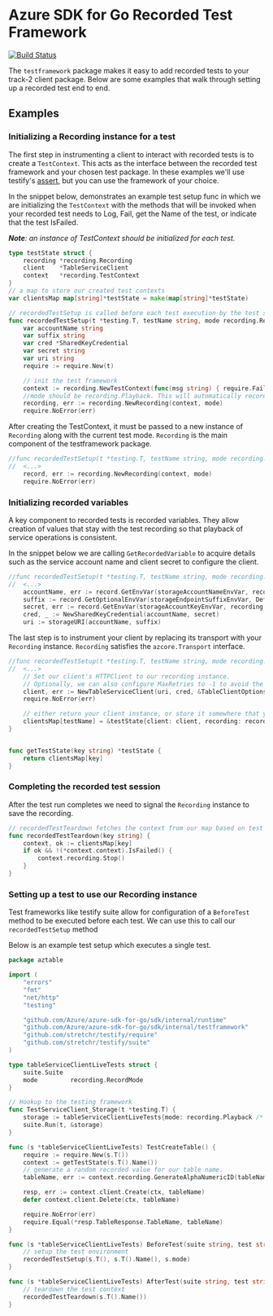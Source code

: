 # Azure SDK for Go Recorded Test Framework

[![Build Status](https://dev.azure.com/azure-sdk/public/_apis/build/status/go/Azure.azure-sdk-for-go?branchName=master)](https://dev.azure.com/azure-sdk/public/_build/latest?definitionId=1842&branchName=master)

The `testframework` package makes it easy to add recorded tests to your track-2 client package.
Below are some examples that walk through setting up a recorded test end to end.

## Examples

### Initializing a Recording instance for a test

The first step in instrumenting a client to interact with recorded tests is to create a `TestContext`.
This acts as the interface between the recorded test framework and your chosen test package.
In these examples we'll use testify's [assert](https://pkg.go.dev/github.com/stretchr/testify/assert),
but you can use the framework of your choice.

In the snippet below, demonstrates an example test setup func in which we are initializing the `TestContext`
with the methods that will be invoked when your recorded test needs to Log, Fail, get the Name of the test,
or indicate that the test IsFailed.

***Note**: an instance of TestContext should be initialized for each test.*

```go
type testState struct {
    recording *recording.Recording
    client    *TableServiceClient
    context   *recording.TestContext
}
// a map to store our created test contexts
var clientsMap map[string]*testState = make(map[string]*testState)

// recordedTestSetup is called before each test execution by the test suite's BeforeTest method
func recordedTestSetup(t *testing.T, testName string, mode recording.RecordMode) {
    var accountName string
    var suffix string
    var cred *SharedKeyCredential
    var secret string
    var uri string
    require := require.New(t)

    // init the test framework
    context := recording.NewTestContext(func(msg string) { require.FailNow(msg) }, func(msg string) { t.Log(msg) }, func() string { return testName })
    //mode should be recording.Playback. This will automatically record if no test recording is available and playback if it is.
    recording, err := recording.NewRecording(context, mode)
    require.NoError(err)
```

After creating the TestContext, it must be passed to a new instance of `Recording` along with the current test mode.
`Recording` is the main component of the testframework package.

```go
//func recordedTestSetup(t *testing.T, testName string, mode recording.RecordMode) {
//  <...>
    record, err := recording.NewRecording(context, mode)
    require.NoError(err)
```

### Initializing recorded variables

A key component to recorded tests is recorded variables.
They allow creation of values that stay with the test recording so that playback of service operations is consistent.

In the snippet below we are calling `GetRecordedVariable` to acquire details such as the service account name and
client secret to configure the client.

```go
//func recordedTestSetup(t *testing.T, testName string, mode recording.RecordMode) {
//  <...>
    accountName, err := record.GetEnvVar(storageAccountNameEnvVar, recording.NoSanitization)
    suffix := record.GetOptionalEnvVar(storageEndpointSuffixEnvVar, DefaultStorageSuffix, recording.NoSanitization)
    secret, err := record.GetEnvVar(storageAccountKeyEnvVar, recording.Secret_Base64String)
    cred, _ := NewSharedKeyCredential(accountName, secret)
    uri := storageURI(accountName, suffix)
```

The last step is to instrument your client by replacing its transport with your `Recording` instance.
`Recording` satisfies the `azcore.Transport` interface.

```go
//func recordedTestSetup(t *testing.T, testName string, mode recording.RecordMode) {
//  <...>
    // Set our client's HTTPClient to our recording instance.
    // Optionally, we can also configure MaxRetries to -1 to avoid the default retry behavior.
    client, err := NewTableServiceClient(uri, cred, &TableClientOptions{HTTPClient: recording, Retry: azcore.RetryOptions{MaxRetries: -1}})
    require.NoError(err)

    // either return your client instance, or store it somewhere that your test can use it for test execution.
    clientsMap[testName] = &testState{client: client, recording: recording, context: &context}
}


func getTestState(key string) *testState {
    return clientsMap[key]
}
```

### Completing the recorded test session

After the test run completes we need to signal the `Recording` instance to save the recording.

```go
// recordedTestTeardown fetches the context from our map based on test name and calls Stop on the Recording instance.
func recordedTestTeardown(key string) {
    context, ok := clientsMap[key]
    if ok && !(*context.context).IsFailed() {
        context.recording.Stop()
    }
}
```

### Setting up a test to use our Recording instance

Test frameworks like testify suite allow for configuration of a `BeforeTest` method to be executed before each test.
We can use this to call our `recordedTestSetup` method

Below is an example test setup which executes a single test.

```go
package aztable

import (
    "errors"
    "fmt"
    "net/http"
    "testing"

    "github.com/Azure/azure-sdk-for-go/sdk/internal/runtime"
    "github.com/Azure/azure-sdk-for-go/sdk/internal/testframework"
    "github.com/stretchr/testify/require"
    "github.com/stretchr/testify/suite"
)

type tableServiceClientLiveTests struct {
    suite.Suite
    mode         recording.RecordMode
}

// Hookup to the testing framework
func TestServiceClient_Storage(t *testing.T) {
    storage := tableServiceClientLiveTests{mode: recording.Playback /* change to Record to re-record tests */}
    suite.Run(t, &storage)
}

func (s *tableServiceClientLiveTests) TestCreateTable() {
    require := require.New(s.T())
    context := getTestState(s.T().Name())
    // generate a random recorded value for our table name.
    tableName, err := context.recording.GenerateAlphaNumericID(tableNamePrefix, 20, true)

    resp, err := context.client.Create(ctx, tableName)
    defer context.client.Delete(ctx, tableName)

    require.NoError(err)
    require.Equal(*resp.TableResponse.TableName, tableName)
}

func (s *tableServiceClientLiveTests) BeforeTest(suite string, test string) {
    // setup the test environment
    recordedTestSetup(s.T(), s.T().Name(), s.mode)
}

func (s *tableServiceClientLiveTests) AfterTest(suite string, test string) {
    // teardown the test context
    recordedTestTeardown(s.T().Name())
}
```
